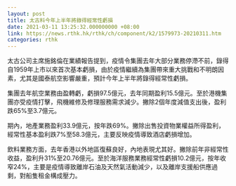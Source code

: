 ```yaml
---
layout: post
title: 太古料今年上半年將錄得經常性虧損
date: 2021-03-11 13:25:32.000000000 +08:00
link: https://news.rthk.hk/rthk/ch/component/k2/1579973-20210311.htm
categories: rthk
---
```


太古公司主席施銘倫在業績報告提到，疫情令集團去年大部分業務停滯不前，錄得自1959年上市以來首次基本虧損，由於疫情繼續為集團帶來重大挑戰和不明朗因素，尤其是國泰航空影響嚴重，預計今年上半年將錄得經常性虧損。

集團去年航空業務由盈轉虧，虧損97.5億元，去年同期盈利15.5億元。至於港機集團亦受疫情打擊，飛機維修及修理服務需求減少。撇除2個年度減值支出後，盈利跌65%至3.7億元。

期內，地產業務盈利33.9億元，按年跌69%。撇除出售投資物業權益所得盈利，經常性基本盈利跌7%至58.3億元，主要反映疫情導致酒店虧損增加。

飲料業務方面，去年香港以外地區復蘇良好，內地表現尤其好。撇除前年非經常性收益，盈利升31%至20.76億元。至於海洋服務業務經常性虧損10.2億元，按年收窄24%，主要是疫情導致離岸石油及天然氣活動減少，以及離岸支援船供應過剩，對船隻租金構成壓力。
